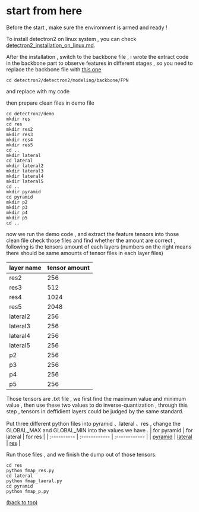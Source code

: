 # start from here

Before the start , make sure the environment is armed and ready !

To install detectron2 on linux system , you can check [detectron2_installation_on_linux.md](detectron2_installation_on_linux.md).

After the installation , switch to the backbone file , i wrote the extract code in the backbone part to observe features in different stages , so you need to replace the backbone file with [this one](FPN_backbone)
  
    cd detectron2/detectron2/modeling/backbone/FPN 
and replace with my code

then prepare clean files in demo file

    cd detectron2/demo 
    mkdir res
    cd res
    mkdir res2
    mkdir res3
    mkdir res4
    mkdir res5
    cd ..
    mkdir lateral
    cd lateral
    mkdir lateral2
    mkdir lateral3
    mkdir lateral4
    mkdir lateral5
    cd ..
    mkdir pyramid
    cd pyramid
    mkdir p2
    mkdir p3
    mkdir p4
    mkdir p5
    cd ..
now we run the demo code , and extract the feature tensors into those clean file
check those files and find whether the amount are correct , following is the tensors amount of each layers
(numbers on the right means there should be same amounts of tensor files in each layer files)

  |  layer name  |  tensor amount  |
  | :---- | :---- |
  |  res2  |  256  |
  |  res3  |  512  |
  |  res4  |  1024  |
  |  res5  |  2048  |
  |  lateral2  |  256  |
  |  lateral3  |  256  |
  |  lateral4  |  256  |
  |  lateral5  |  256  |
  |  p2  |  256  |
  |  p3  |  256  |
  |  p4  |  256  |
  |  p5  |  256  |

Those tensors are .txt file , we first find the maximum value and minimum value , then use these two values to do inverse-quantization , through this step , tensors in deffidient layers could be judged by the same standard.


Put three different python files into pyramid 、lateral 、res , change the GLOBAL_MAX and GLOBAL_MIN into the values we have .
  | for pyramid | for lateral | for res |
  | :---------- | :------------ | :------------ |
  | [pyramid](fmap_p) | [lateral](fmap_lateral) | [res](fmap_res) |

Run those files , and we finish the dump out of those tensors.

    cd res
    python fmap_res.py
    cd lateral
    python fmap_laeral.py
    cd pyramid
    python fmap_p.py

[(back to top)](#start-from-here)
    
    
